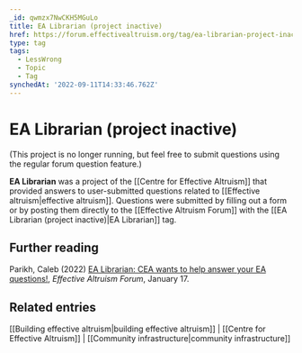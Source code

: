 ```yaml
---
_id: qwmzx7NwCKH5MGuLo
title: EA Librarian (project inactive)
href: https://forum.effectivealtruism.org/tag/ea-librarian-project-inactive
type: tag
tags:
  - LessWrong
  - Topic
  - Tag
synchedAt: '2022-09-11T14:33:46.762Z'
---
```

# EA Librarian (project inactive)

(This project is no longer running, but feel free to submit questions using the regular forum question feature.)  
  
**EA Librarian** was a project of the [[Centre for Effective Altruism]] that provided answers to user-submitted questions related to [[Effective altruism|effective altruism]]. Questions were submitted by filling out a form or by posting them directly to the [[Effective Altruism Forum]] with the [[EA Librarian (project inactive)|EA Librarian]] tag.

Further reading
---------------

Parikh, Caleb (2022) [EA Librarian: CEA wants to help answer your EA questions!](https://forum.effectivealtruism.org/posts/Y5pja6CrRmPPFkMKj/ea-librarian-cea-wants-to-help-answer-your-ea-questions), *Effective Altruism Forum*, January 17.

Related entries
---------------

[[Building effective altruism|building effective altruism]] | [[Centre for Effective Altruism]] | [[Community infrastructure|community infrastructure]]